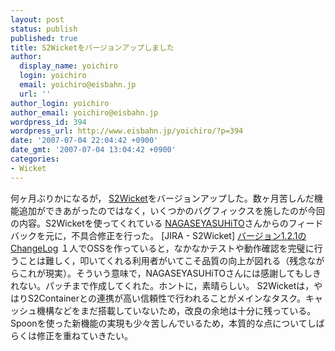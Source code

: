 ```yaml
---
layout: post
status: publish
published: true
title: S2Wicketをバージョンアップしました
author:
  display_name: yoichiro
  login: yoichiro
  email: yoichiro@eisbahn.jp
  url: ''
author_login: yoichiro
author_email: yoichiro@eisbahn.jp
wordpress_id: 394
wordpress_url: http://www.eisbahn.jp/yoichiro/?p=394
date: '2007-07-04 22:04:42 +0900'
date_gmt: '2007-07-04 13:04:42 +0900'
categories:
- Wicket
---
```


何ヶ月ぶりかになるが，
[S2Wicket](http://s2wicket.sandbox.seasar.org/ja/)をバージョンアップした。数ヶ月苦しんだ機能追加ができあがったのではなく，いくつかのバグフィックスを施したのが今回の内容。S2Wicketを使ってくれている
[NAGASEYASUHiTO](http://java-ja.yoshiori.org/index.php?NAGASEYASUHiTO)さんからのフィードバックを元に，不具合修正を行った。
[JIRA - S2Wicket] 
[バージョン1.2.1のChangeLog](https://www.seasar.org/issues/secure/IssueNavigator.jspa?reset=true&pid=10151&fixfor=10431)
１人でOSSを作っていると，なかなかテストや動作確認を完璧に行うことは難しく，叩いてくれる利用者がいてこそ品質の向上が図れる（残念ながらこれが現実）。そういう意味で，NAGASEYASUHiTOさんには感謝してもしきれない。パッチまで作成してくれた。ホントに，素晴らしい。
S2Wicketは，やはりS2Containerとの連携が高い信頼性で行われることがメインなタスク。キャッシュ機構などをまだ搭載していないため，改良の余地は十分に残っている。Spoonを使った新機能の実現も少々苦しんでいるため，本質的な点についてしばらくは修正を重ねていきたい。
